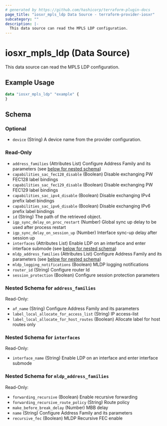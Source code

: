 ```yaml
---
# generated by https://github.com/hashicorp/terraform-plugin-docs
page_title: "iosxr_mpls_ldp Data Source - terraform-provider-iosxr"
subcategory: ""
description: |-
  This data source can read the MPLS LDP configuration.
---
```


# iosxr_mpls_ldp (Data Source)

This data source can read the MPLS LDP configuration.

## Example Usage

```terraform
data "iosxr_mpls_ldp" "example" {
}
```

<!-- schema generated by tfplugindocs -->
## Schema

### Optional

- `device` (String) A device name from the provider configuration.

### Read-Only

- `address_families` (Attributes List) Configure Address Family and its parameters (see [below for nested schema](#nestedatt--address_families))
- `capabilities_sac_fec128_disable` (Boolean) Disable exchanging PW FEC128 label bindings
- `capabilities_sac_fec129_disable` (Boolean) Disable exchanging PW FEC129 label bindings
- `capabilities_sac_ipv4_disable` (Boolean) Disable exchanging IPv4 prefix label bindings
- `capabilities_sac_ipv6_disable` (Boolean) Disable exchanging IPv6 prefix label bindings
- `id` (String) The path of the retrieved object.
- `igp_sync_delay_on_proc_restart` (Number) Global sync up delay to be used after process restart
- `igp_sync_delay_on_session_up` (Number) Interface sync-up delay after session up
- `interfaces` (Attributes List) Enable LDP on an interface and enter interface submode (see [below for nested schema](#nestedatt--interfaces))
- `mldp_address_families` (Attributes List) Configure Address Family and its parameters (see [below for nested schema](#nestedatt--mldp_address_families))
- `mldp_logging_notifications` (Boolean) MLDP logging notifications
- `router_id` (String) Configure router Id
- `session_protection` (Boolean) Configure session protection parameters

<a id="nestedatt--address_families"></a>
### Nested Schema for `address_families`

Read-Only:

- `af_name` (String) Configure Address Family and its parameters
- `label_local_allocate_for_access_list` (String) IP access-list
- `label_local_allocate_for_host_routes` (Boolean) Allocate label for host routes only


<a id="nestedatt--interfaces"></a>
### Nested Schema for `interfaces`

Read-Only:

- `interface_name` (String) Enable LDP on an interface and enter interface submode


<a id="nestedatt--mldp_address_families"></a>
### Nested Schema for `mldp_address_families`

Read-Only:

- `forwarding_recursive` (Boolean) Enable recursive forwarding
- `forwarding_recursive_route_policy` (String) Route policy
- `make_before_break_delay` (Number) MBB delay
- `name` (String) Configure Address Family and its parameters
- `recursive_fec` (Boolean) MLDP Recursive FEC enable
